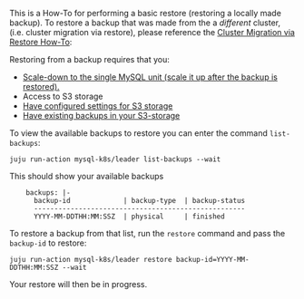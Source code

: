 This is a How-To for performing a basic restore (restoring a locally made backup).
To restore a backup that was made from the a *different* cluster, (i.e. cluster migration via restore), please reference the [Cluster Migration via Restore How-To](/t/charmed-mysql-k8s-how-to-migrate-cluster-via-restore/9661):

Restoring from a backup requires that you:
- [Scale-down to the single MySQL unit (scale it up after the backup is restored).](/t/charmed-mysql-k8s-how-to-manage-units/9659)
- Access to S3 storage
- [Have configured settings for S3 storage](/t/charmed-mysql-k8s-how-to-configure-s3/9651)
- [Have existing backups in your S3-storage](/t/charmed-mysql-k8s-how-to-create-and-list-backups/9653)

To view the available backups to restore you can enter the command `list-backups`:
```shell
juju run-action mysql-k8s/leader list-backups --wait
```

This should show your available backups
```shell
    backups: |-
      backup-id             | backup-type  | backup-status
      ----------------------------------------------------
      YYYY-MM-DDTHH:MM:SSZ  | physical     | finished
```

To restore a backup from that list, run the `restore` command and pass the `backup-id` to restore:
 ```shell
juju run-action mysql-k8s/leader restore backup-id=YYYY-MM-DDTHH:MM:SSZ --wait
```

Your restore will then be in progress.